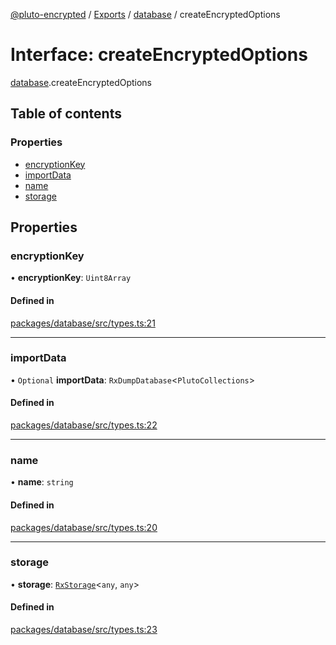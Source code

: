 [@pluto-encrypted](../README.md) / [Exports](../modules.md) / [database](../modules/database.md) / createEncryptedOptions

# Interface: createEncryptedOptions

[database](../modules/database.md).createEncryptedOptions

## Table of contents

### Properties

- [encryptionKey](database.createEncryptedOptions.md#encryptionkey)
- [importData](database.createEncryptedOptions.md#importdata)
- [name](database.createEncryptedOptions.md#name)
- [storage](database.createEncryptedOptions.md#storage)

## Properties

### encryptionKey

• **encryptionKey**: `Uint8Array`

#### Defined in

[packages/database/src/types.ts:21](https://github.com/atala-community-projects/pluto-encrypted/blob/771b3b2/packages/database/src/types.ts#L21)

___

### importData

• `Optional` **importData**: `RxDumpDatabase`\<`PlutoCollections`\>

#### Defined in

[packages/database/src/types.ts:22](https://github.com/atala-community-projects/pluto-encrypted/blob/771b3b2/packages/database/src/types.ts#L22)

___

### name

• **name**: `string`

#### Defined in

[packages/database/src/types.ts:20](https://github.com/atala-community-projects/pluto-encrypted/blob/771b3b2/packages/database/src/types.ts#L20)

___

### storage

• **storage**: [`RxStorage`](encryption.RxStorage.md)\<`any`, `any`\>

#### Defined in

[packages/database/src/types.ts:23](https://github.com/atala-community-projects/pluto-encrypted/blob/771b3b2/packages/database/src/types.ts#L23)
